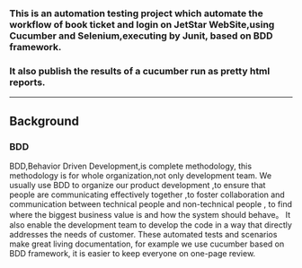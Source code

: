 ### This is an automation testing project which automate the workflow of book ticket and login on JetStar WebSite,using Cucumber and Selenium,executing by Junit, based on BDD framework.
### It also publish the results of a cucumber run as pretty html reports.
***
## Background
### BDD
BDD,Behavior Driven Development,is complete methodology, this methodology is for whole organization,not only development team. We usually use BDD to organize our product development ,to ensure that people are communicating effectively together ,to foster collaboration and communication between technical people and non-technical people , to find where the biggest business value is and how the system should behave。
It also enable the development team to develop the code in a way that directly addresses the needs of customer. These automated tests and scenarios make great living documentation, for example we use cucumber based on BDD framework, it is easier to keep everyone on one-page review.

